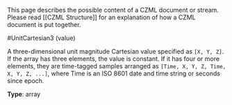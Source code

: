 This page describes the possible content of a CZML document or stream.  Please read [[CZML Structure]] for an explanation of how a CZML document is put together.

#UnitCartesian3 (value)

A three-dimensional unit magnitude Cartesian value specified as `[X, Y, Z]`.  If the array has three elements, the value is constant.  If it has four or more elements, they are time-tagged samples arranged as `[Time, X, Y, Z, Time, X, Y, Z, ...]`, where Time is an ISO 8601 date and time string or seconds since epoch.

**Type**: array

